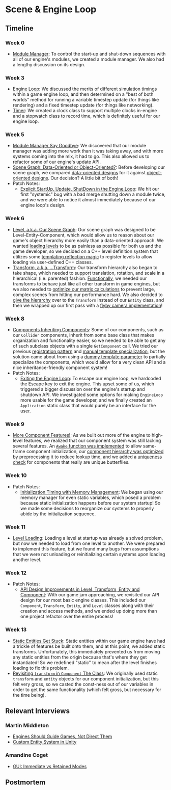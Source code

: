 # Scene & Engine Loop

## Timeline

### Week 0
- [Module Manager](../../blogs/week-1/#module-manager): To control the start-up and shut-down sequences with all of our engine's modules, we created a module manager. We also had a lengthy discussion on its design.

### Week 3
- [Engine Loop](../../blogs/week-3/#engine-loop): We discussed the merits of different simulation timings within a game engine loop, and then determined on a "best of both worlds" method for running a variable timestep update (for things like rendering) and a fixed timestep update (for things like networking).
- [Timer](../../blogs/week-3/#timer): We created a clock class to support multiple clocks in-engine and a stopwatch class to record time, which is definitely useful for our engine loop.

### Week 5
- [Module Manager Say Goodbye](../../blogs/week-5/#goodbye-module-manager): We discovered that our module manager was adding more work than it was taking away, and with more systems coming into the mix, it had to go. This also allowed us to refactor some of our engine's update API.
- [Scene Graph: Data-Oriented or Object-Oriented?](../../blogs/week-5/#scene-graph-object-model): Before developing our scene graph, we compared [data-oriented designs](../../blogs/week-5/#its-all-in-the-data) for it against [object-oriented designs](../../blogs/week-5/#to-oop-or-not-to-oop). Our decision? A little bit of both!
- Patch Notes:
    - [Explicit StartUp, Update, ShutDown in the Engine Loop](../../blogs/week-5/#explicit-startup-update-shutdown): We hit our first "systemic" bug with a bad merge shutting down a module twice, and we were able to notice it almost immediately because of our engine loop's design.

### Week 6
- [Level, a.k.a. Our Scene Graph](../../blogs/week-6/#level-scene-graph): Our scene graph was designed to be Level-Entity-Component, which would allow us to reason about our game's object hierarchy more easily than a data-oriented approach. We wanted [loading levels](../../blogs/week-6/#loading-a-level) to be as painless as possible for both us and the game developer, so we decided on a C++ level definition system that utilizes some [templating reflection magic](../../blogs/week-6/#template-black-magic) to register levels to allow loading via user-defined C++ classes.
- [Transform, a.k.a. ...Transform](../../blogs/week-6/#transform): Our transform hierarchy also began to take shape, which needed to support translation, rotation, and scale in a hierarchical (i.e. parented) fashion. [Functionally](../../blogs/week-6/#the-functionality), we needed our transforms to behave just like all other transform in game engines, but we also needed to [optimize our matrix calculations](../../blogs/week-6/#the-dirty-flag) to prevent large, complex scenes from hitting our performance hard. We also decided to [give the hierarchy](../../blogs/week-6/#the-one-who-owns-all-children) over to the `Transform` instead of our `Entity` class, and then we wrapped up our first pass with a [flyby camera implementation](../../blogs/week-6/#the-small-step)!

### Week 8
- [Components Inheriting Components](../../blogs/week-8/#component-registry): Some of our components, such as our `Collider` components, inherit from some base class that makes organization and functionality easier, so we needed to be able to get any of such subclass objects with a single `GetComponent` call. We tried our previous [registration pattern](../../blogs/week-8/#first-try-another-registration-pattern) and [manual template specialization](../../blogs/week-8/#second-try-manual-template-specialization), but the solution came about from using a [dummy template parameter](../../blogs/week-8/#third-try-introducing-dummy-template-parameter) to partially specialize the components, which would allow for a very clean API and a nice inheritance-friendly component system!
- Patch Notes:
    - [Exiting the Engine Loop](../../blogs/week-8/#exiting-the-engine-loop): To escape our engine loop, we hardcoded the Escape key to exit the engine. This upset some of us, which triggered a bigger discussion over the engine's startup and shutdown API. We investigated some options for making `EngineLoop` more usable for the game developer, and we finally created an `Application` static class that would purely be an interface for the user.

### Week 9
- [More Component Features!](../../blogs/week-9/#components): As we built out more of the engine to high-level features, we realized that our component system was still lacking several features. An [`Awake` function was implemented](../../blogs/week-9/#awake-myth) to allow same-frame component initialization, our [component hierarchy was optimized](../../blogs/week-9/#preprocessing-the-component-hierarchy-tree) by preprocessing it to reduce lookup time, and we added a [uniqueness check](../../blogs/week-9/#checking-components-uniqueness) for components that really are unique butterflies.

### Week 10
- Patch Notes:
    - [Initialization Timing with Memory Management](../../blogs/week-10/#initialization-timing-and-memory-management): We began using our memory manager for even static variables, which posed a problem because static initialization happens before our system startup! So we made some decisions to reorganize our systems to properly abide by the initialization sequence.

### Week 11
- [Level Loading](../../blogs/week-11/#level-loading): Loading a level at startup was already a solved problem, but now we needed to load from one level to another. We were prepared to implement this feature, but we found many bugs from assumptions that we were not unloading or reinitializing certain systems upon loading another level.

### Week 12
- Patch Notes:
    - [API Design Improvements in Level, Transform, Entity and Component](../../blogs/week-12/#api-design-improvements): With our game jam approaching, we revisited our API design for our most basic engine classes. This included our `Component`, `Transform`, `Entity`, and `Level` classes along with their creation and access methods, and we ended up doing more than one project refactor over the entire process!
  
### Week 13
- [Static Entities Get Stuck](../../blogs/week-13/#static-entities): Static entities within our game engine have had a trickle of features be built onto them, and at this point, we added static transforms. Unfortunately, this immediately prevented us from moving any static entities from the origin because that's where they get instantiated! So we redefined "static" to mean after the level finishes loading to fix this problem.
- [Revisiting `transform` in `Component` The Class](../../blogs/week-13/#revisiting-transform-in-the-component-class): We originally used static `transform` and `entity` objects for our component initialization, but this felt very gross, so we casted the const-ness out of our variables in order to get the same functionality (which felt gross, but necessary for the time being).

## Relevant Interviews

### Martin Middleton
- [Engines Should Guide Games, Not Direct Them](../../interviews/MartinMiddleton-interview/#engines-should-guide-games-not-direct-them)
- [Custom Entity System in Unity](../../interviews/MartinMiddleton-interview/#custom-entity-system-in-unity)
### Amandine Coget
- [GUI: Immediate vs Retained Modes](../../interviews/AmandineCoget-interview/#gui-immediate-vs-retained-modes)

## Postmortem
